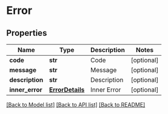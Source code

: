 # Error

## Properties
Name | Type | Description | Notes
------------ | ------------- | ------------- | -------------
**code** | **str** | Code | [optional] 
**message** | **str** | Message | [optional] 
**description** | **str** | Description | [optional] 
**inner_error** | [**ErrorDetails**](ErrorDetails.md) | Inner Error | [optional] 

[[Back to Model list]](../README.md#documentation-for-models) [[Back to API list]](../README.md#documentation-for-api-endpoints) [[Back to README]](../README.md)


